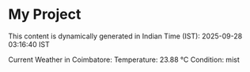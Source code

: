 # My Project

This content is dynamically generated in Indian Time (IST): 2025-09-28 03:16:40 IST


Current Weather in Coimbatore:
Temperature: 23.88 °C
Condition: mist
